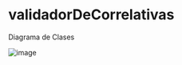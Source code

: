 # validadorDeCorrelativas

Diagrama de Clases


![image](https://github.com/fedealvarenga/validadorDeCorrelativas/assets/82116673/460bec29-7fe1-4cfd-9c12-f50d22c6d741)
